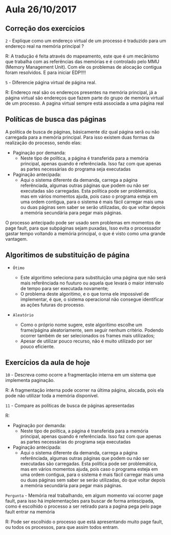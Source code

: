 # Aula 26/10/2017

## Correção dos exercícios

<code>2</code> - Explique como um endereço virtual de um processo é traduzido para um endereço real na memória principal ?

R: A tradução é feita através do mapeamento, este que é um mecânismo que trabalha com as referências das memórias e é controlado pelo MMU (Memory Management Unit). Com ele os problemas de alocação contigua foram resolvidos. E para iniciar EDP!!!!

<code>5</code> - Diferencie página virtual de página real.

R: Endereço real são os endereços presentes na memória principal, já a página virtual são endereços que fazem parte do grupo de memória virtual de um processo. A pagina virtual sempre está associada a uma página real

## Políticas de busca das páginas

A política de busca de páginas, básicamente diz qual página serã ou não carregada para a memória principal. Para isso existem duas formas da realização do processo, sendo elas:

* Paginação por demanda:
  * Neste tipo de política, a página é transferida para a memória principal, apenas quando é referênciada. Isso faz com que apenas as partes necessárias do programa seja executadas
* Paginação antecipada:
  * Aqui o sistema diferente da demanda, carrega a página referênciada, algumas outras páginas que podem ou não ser executadas são carregadas. Esta política pode ser problemática, mas em vários momentos ajuda, pois caso o programa esteja em uma ordem contigua, para o sistema é mais fácil carregar mais uma ou duas páginas sem saber se serão utilizadas, do que voltar depois a memória secundária para pegar mais páginas.

O processo antecipado pode ser usado sem problemas em momentos de page fault, para que subpáginas sejam puxadas, Isso evita o processador gastar tempo voltando a memória principal, o que é visto como uma grande vantagem.


## Algoritimos de substituição de página

* <code>Ótimo</code>
    * Este algoritimo seleciona para substituição uma página que não será mais referênciada no fuuturo ou aquela que levará o maior intervalo de tempo para ser executada novamente;
    * O problema deste algoritimo, e o que torna ele impossível de implementar, é que, o sistema operacional não consegue identificar as ações futuras do processo.

* <code>Aleatório</code>
    * Como o próprio nome sugere, este algoritimo escolhe um frame/página aleatoriamente, sem seguir nenhum critério. Podendo ocorrer também de ser selecionados os frames mais utilizados;
    * Apesar de utilizar pouco recurso, não é muito utilizado por ser pouco eficiente.

<!-- * <code>FIFO</code>
    * 

* <code>LFU</code>


* <code>LRU</code>


* <code>NRU</code>


* <code>FIFO com Buffer</code>


* <code>FIFO com circular (Clock)</code> -->


## Exercícios da aula de hoje

<code>10</code> - Descreva como ocorre a fragmentação interna em um sistema que implementa paginação.

R: A fragmentação interna pode ocorrer na última página, alocada, pois ela pode não utilizar toda a memória disponível.

<code>11</code> - Compare as políticas de busca de páginas apresentadas

R:

* Paginação por demanda:
  * Neste tipo de política, a página é transferida para a memória principal, apenas quando é referênciada. Isso faz com que apenas as partes necessárias do programa seja executadas
* Paginação antecipada:
  * Aqui o sistema diferente da demanda, carrega a página referênciada, algumas outras páginas que podem ou não ser executadas são carregadas. Esta política pode ser problemática, mas em vários momentos ajuda, pois caso o programa esteja em uma ordem contigua, para o sistema é mais fácil carregar mais uma ou duas páginas sem saber se serão utilizadas, do que voltar depois a memória secundária para pegar mais páginas.

<!-- <code>12</code> - Quais as vantagens e desvantagens da política de alocação de páginas variável comparado à alocação fixa ?

R:  -->

<code>Pergunta</code> - Memória real trabalhando, em algum momento vai ocorrer page fault, para isso há implementações para buscar de forma antescipada, como é escolhido o processo a ser retirado para a pagina pega pelo page fault entrar na memória

R: Pode ser escolhido o processo que está apresentando muito page fault, ou todos os processos, para que assim todos entram.

<!-- <code>Pergunta</code> - O que é o principio da localidade ?

R:  -->